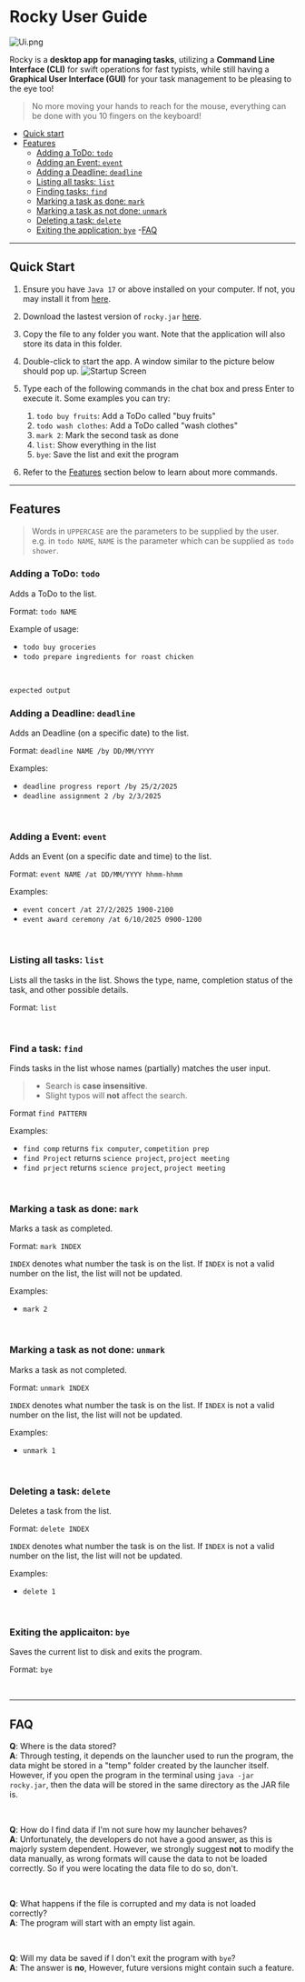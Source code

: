# Rocky User Guide
![Ui.png](Ui.png)

Rocky is a **desktop app for managing tasks**, utilizing a **Command Line Interface (CLI)** for swift operations for
fast typists, while still having a **Graphical User Interface (GUI)** for your task management to be pleasing to the
eye too!

> No more moving your hands to reach for the mouse, everything can be done with you 10 fingers on the keyboard!

- [Quick start](#quick-start)
- [Features](#features)
  - [Adding a ToDo: `todo`](#adding-a-todo-todo)
  - [Adding an Event: `event`](#adding-an-event-event)
  - [Adding a Deadline: `deadline`](#adding-a-deadline-deadline)
  - [Listing all tasks: `list`](#listing-all-tasks-list)
  - [Finding tasks: `find`](#finding-tasks-find)
  - [Marking a task as done: `mark`](#marking-a-task-as-done-mark)
  - [Marking a task as not done: `unmark`](#marking-a-task-as-not-done-unmark)
  - [Deleting a task: `delete`](#deleting-a-task-delete)
  - [Exiting the application: `bye`](#exiting-the-application-bye)
-[FAQ](#faq)

---

## Quick Start
1. Ensure you have `Java 17` or above installed on your computer. If not, you may install it from
    [here](https://www.oracle.com/java/technologies/downloads/#java17).
2. Download the lastest version of `rocky.jar` [here](https://github.com/flljy940/ip/releases/).
3. Copy the file to any folder you want. Note that the application will also store its data in this folder.
4. Double-click to start the app. A window similar to the picture below should pop up. 
![Startup Screen](assets/img.png)
5. Type each of the following commands in the chat box and press Enter to execute it. Some examples you can try:

   1. `todo buy fruits`: Add a ToDo called "buy fruits"
   2. `todo wash clothes`: Add a ToDo called "wash clothes"
   3. `mark 2`: Mark the second task as done
   4. `list`: Show everything in the list
   5. `bye`: Save the list and exit the program

6. Refer to the [Features](#features) section below to learn about more commands.

--- 

## Features
> Words in `UPPERCASE` are the parameters to be supplied by the user.<br>
> e.g. in `todo NAME`, `NAME` is the parameter which can be supplied as `todo shower`.

### Adding a ToDo: `todo`
Adds a ToDo to the list.

Format: `todo NAME`

Example of usage:
- `todo buy groceries`
- `todo prepare ingredients for roast chicken`

<br>

```
expected output
```

### Adding a Deadline: `deadline`
Adds an Deadline (on a specific date) to the list.

Format: `deadline NAME /by DD/MM/YYYY`

Examples: 
- `deadline progress report /by 25/2/2025`
- `deadline assignment 2 /by 2/3/2025`

<br>

### Adding a Event: `event`
Adds an Event (on a specific date and time) to the list.

Format: `event NAME /at DD/MM/YYYY hhmm-hhmm`

Examples:
- `event concert /at 27/2/2025 1900-2100`
- `event award ceremony /at 6/10/2025 0900-1200`

<br> 

### Listing all tasks: `list`
Lists all the tasks in the list. Shows the type, name, completion status of the task, and other possible details.

Format: `list`

<br>

### Find a task: `find`
Finds tasks in the list whose names (partially) matches the user input.
> - Search is **case insensitive**.
> - Slight typos will **not** affect the search.

Format `find PATTERN`

Examples:
- `find comp` returns `fix computer`, `competition prep`
- `find Project` returns `science project`, `project meeting`
- `find prject` returns `science project`, `project meeting`

<br>

### Marking a task as done: `mark`
Marks a task as completed.

Format: `mark INDEX`

`INDEX` denotes what number the task is on the list. If `INDEX` is not a valid number on the list, the list will not be
updated.

Examples:
- `mark 2`

<br>

### Marking a task as not done: `unmark`
Marks a task as not completed.

Format: `unmark INDEX`

`INDEX` denotes what number the task is on the list. If `INDEX` is not a valid number on the list, the list will not be
updated.

Examples: 
- `unmark 1`

<br>

### Deleting a task: `delete`
Deletes a task from the list.

Format: `delete INDEX`

`INDEX` denotes what number the task is on the list. If `INDEX` is not a valid number on the list, the list will not be
updated.

Examples:
- `delete 1`

<br>

### Exiting the applicaiton: `bye`
Saves the current list to disk and exits the program.

Format: `bye`

<br>

---

## FAQ

**Q**: Where is the data stored?<br>
**A**: Through testing, it depends on the launcher used to run the program, the data might be stored in a "temp" folder
created by the launcher itself. However, if you open the program in the terminal using `java -jar rocky.jar`, then the 
data will be stored in the same directory as the JAR file is.

<br>

**Q**: How do I find data if I'm not sure how my launcher behaves?<br>
**A**: Unfortunately, the developers do not have a good answer, as this is majorly system dependent. However, we
strongly suggest **not** to modify the data manually, as wrong formats will cause the data to not be loaded correctly.
So if you were locating the data file to do so, don't.

<br>

**Q**: What happens if the file is corrupted and my data is not loaded correctly?<br>
**A**: The program will start with an empty list again.

<br>

**Q**: Will my data be saved if I don't exit the program with `bye`?<br>
**A**: The answer is **no**, However, future versions might contain such a feature. 

<br>